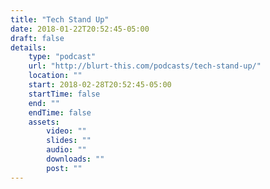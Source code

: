 ```yaml
---
title: "Tech Stand Up"
date: 2018-01-22T20:52:45-05:00
draft: false
details:
    type: "podcast"
    url: "http://blurt-this.com/podcasts/tech-stand-up/"
    location: ""
    start: 2018-02-28T20:52:45-05:00
    startTime: false
    end: ""
    endTime: false
    assets:
        video: ""
        slides: ""
        audio: ""
        downloads: ""
        post: ""
---
```


